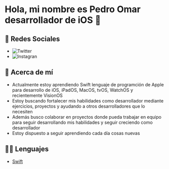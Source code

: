# Hola, mi nombre es Pedro Omar desarrollador de iOS 👋

## 🔂 Redes Sociales
- ![Twitter](https://th.bing.com/th/id/OIP._Nlqv4LX_KauLZI5Oe56lgAAAA?rs=1&pid=ImgDetMain) 
- ![Instagran](https://th.bing.com/th/id/R.5e04fd779e7607a47d0bad14976caa90?rik=NOYRBO47lz9w3w&pid=ImgRaw&r=0)

## 👤 Acerca de mí
- Actualmente estoy aprendiendo Swift lenguaje de programción de Apple para desarrollo de iOS, iPadOS, MacOS, tvOS, WatchOS y recientemente VisionOS
- Estoy buscando fortalecer mis habilidades como desarrollador mediante ejercicios, proyectos y ayudando a otros desarrolladores que lo necesiten
- Además busco colaborar en proyectos donde pueda trabajar en equipo para seguir desarrollando mis habilidades y seguir creciendo como desarrollador
- Estoy dispuesto a seguir aprendiendo cada día cosas nuevas

## 👨‍💻 Lenguajes
- [Swift](https://wwww.swift.org)



